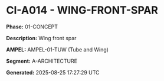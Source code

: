 # CI-A014 - WING-FRONT-SPAR

**Phase:** 01-CONCEPT

**Description:** Wing front spar

**AMPEL:** AMPEL-01-TUW (Tube and Wing)

**Segment:** A-ARCHITECTURE

**Generated:** 2025-08-25 17:27:29 UTC
